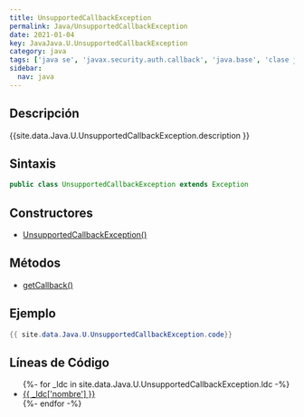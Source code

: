 ```yaml
---
title: UnsupportedCallbackException
permalink: Java/UnsupportedCallbackException
date: 2021-01-04
key: JavaJava.U.UnsupportedCallbackException
category: java
tags: ['java se', 'javax.security.auth.callback', 'java.base', 'clase java', 'Java 1.4']
sidebar: 
  nav: java
---
```


## Descripción
{{site.data.Java.U.UnsupportedCallbackException.description }}

## Sintaxis
~~~java
public class UnsupportedCallbackException extends Exception
~~~

## Constructores
* [UnsupportedCallbackException()](/Java/UnsupportedCallbackException/UnsupportedCallbackException/)

## Métodos
* [getCallback()](/Java/UnsupportedCallbackException/getCallback)

## Ejemplo
~~~java
{{ site.data.Java.U.UnsupportedCallbackException.code}}
~~~

## Líneas de Código
<ul>
{%- for _ldc in site.data.Java.U.UnsupportedCallbackException.ldc -%}
   <li>
       <a href="{{_ldc['url'] }}">{{ _ldc['nombre'] }}</a>
   </li>
{%- endfor -%}
</ul>
